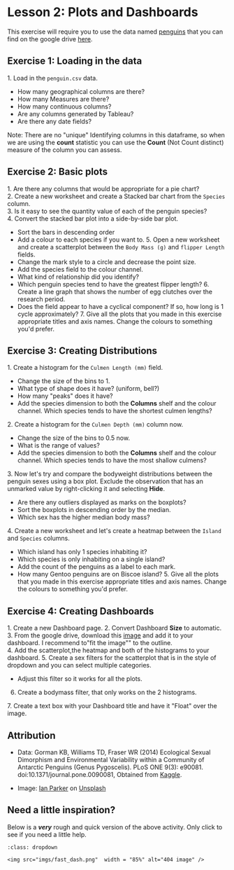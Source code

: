 #  Lesson 2: Plots and Dashboards 

This exercise will require you to use the data named [penguins](https://www.kaggle.com/parulpandey/palmer-archipelago-antarctica-penguin-data?select=penguins_lter.csv) that you can find on the google drive [here](https://drive.google.com/file/d/1-KHqO4AEbNmpudl0oW4MCgzYexTZO3MJ/view?usp=sharing). 


## Exercise 1: Loading in the data

1\. Load in the `penguin.csv` data.      
- How many geographical columns are there?
- How many Measures are there?
- How many continuous columns?
- Are any columns generated by Tableau?
- Are there any date fields?
  
Note: There are no "unique" Identifying columns in this dataframe, so when we are using the **count** statistic you can use the **Count** (Not Count distinct) measure of the column you can assess.  

## Exercise 2: Basic plots

1\. Are there any columns that would be appropriate for a pie chart?      
2\. Create a new worksheet and create a Stacked bar chart from the `Species` column.      
3\. Is it easy to see the quantity value of each of the penguin species?     
4\. Convert the stacked bar plot into a side-by-side bar plot.       
- Sort the bars in descending order 
- Add a colour to each species if you want to. 
5\. Open a new worksheet and create a scatterplot between the `Body Mass (g)` and `flipper Length` fields.        
- Change the mark style to a circle and decrease the point size. 
- Add the species field to the colour channel.
- What kind of relationship did you identify? 
- Which penguin species tend to have the greatest flipper length?
6\. Create a line graph that shows the number of egg clutches over the research period.  
- Does the field appear to have a cyclical component? If so, how long is 1 cycle approximately? 
7\. Give all the plots that you made in this exercise appropriate titles and axis names. Change the colours to something you'd prefer. 



## Exercise 3: Creating Distributions 
1\. Create a histogram for the `Culmen Length (mm)` field.
- Change the size of the bins to 1.
- What type of shape does it have? (uniform, bell?)
- How many "peaks" does it have? 
- Add the species dimension to both the **Columns** shelf and the colour channel. Which species tends to have the shortest culmen lengths? 
  
2\. Create a histogram for the `Culmen Depth (mm)` column now. 
- Change the size of the bins to 0.5  now. 
- What is the range of values?
- Add the species dimension to both the **Columns** shelf and the colour channel. Which species tends to have the most shallow culmens? 
  
3\. Now let's try and compare the bodyweight distributions between the penguin sexes using a box plot. Exclude the observation that has an unmarked value by right-clicking it and selecting **Hide**.      
- Are there any outliers displayed as marks on the boxplots? 
- Sort the boxplots in descending order by the median. 
- Which sex has the higher median body mass?

4\. Create a new worksheet and let's create a heatmap between the `Island` and `Species` columns.       
- Which island has only 1 species inhabiting it?
- Which species is only inhabiting on a single island?
- Add the count of the penguins as a label to each mark.
- How many Gentoo penguins are on Biscoe island? 
5\. Give all the plots that you made in this exercise appropriate titles and axis names. Change the colours to something you'd prefer. 


## Exercise 4: Creating Dashboards  

1\. Create a new Dashboard page.
2\. Convert Dashboard **Size** to automatic.     
3\. From the google drive, download this       [image](https://drive.google.com/file/d/10JhxST9v0axsBmKJ4ZR64lVicv8XQyTN/view?usp=sharing) and add it to your dashboard. I recommend to"fit the image"" to the outline.   
4\. Add the scatterplot,the heatmap and both of the histograms to your dashboard.
5\. Create a sex filters for the scatterplot that is in the style of dropdown and you can select multiple categories.       
- Adjust this filter so it works for all the plots.     
6. Create a bodymass filter, that only works on the 2 histograms. 

7\. Create a text box with your Dashboard title and have it "Float" over the image.    



## Attribution

- Data: Gorman KB, Williams TD, Fraser WR (2014) Ecological Sexual Dimorphism and Environmental Variability within a Community of Antarctic Penguins (Genus Pygoscelis). PLoS ONE 9(3): e90081. doi:10.1371/journal.pone.0090081, Obtained from [Kaggle](https://www.kaggle.com/parulpandey/palmer-archipelago-antarctica-penguin-data?select=penguins_lter.csv).

- Image: <a href="https://unsplash.com/@evanescentlight?utm_source=unsplash&utm_medium=referral&utm_content=creditCopyText">Ian Parker</a> on <a href="https://unsplash.com/s/photos/penguins?utm_source=unsplash&utm_medium=referral&utm_content=creditCopyText">Unsplash</a>
  
  
  
## Need a little inspiration? 

Below is a ***very*** rough and quick version of the above activity. Only click to see if you need a little help. 

```{admonition} Hayley's Fast Dash
:class: dropdown

<img src="imgs/fast_dash.png"  width = "85%" alt="404 image" />

```



